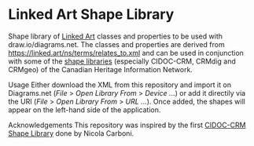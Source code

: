 # Linked Art Shape Library
Shape library of [Linked Art](https://linked.art/) classes and properties to be used with draw.io/diagrams.net. The classes and properties are derived from https://linked.art/ns/terms/relates_to.xml and can be used in conjunction with some of the [shape libraries](https://github.com/chin-rcip/diagrams.net_libraries) (especially CIDOC-CRM, CRMdig and CRMgeo) of the Canadian Heritage Information Network. 

Usage
Either download the XML from this repository and import it on Diagrams.net (_File_ > _Open Library From_ > _Device ..._) or add it directily via the URI (_File_ > _Open Library From_ > _URL ..._). Once added, the shapes will appear on the left-hand side of the application.

Acknowledgements 
This repository was inspired by the first [CIDOC-CRM Shape Library](https://github.com/ncarboni/Shapes_CIDOC-CRM) done by Nicola Carboni. 
